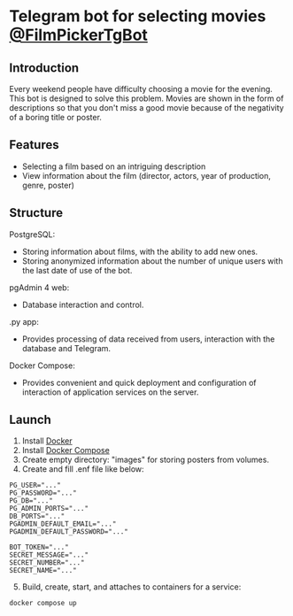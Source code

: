 # Telegram bot for selecting movies [@FilmPickerTgBot](https://t.me/FilmPickerTgBot)
## Introduction
Every weekend people have difficulty choosing a movie for the evening. This bot is designed to solve this problem.
Movies are shown in the form of descriptions so that you don't miss a good movie because of the negativity of a boring title or poster.
## Features
* Selecting a film based on an intriguing description
* View information about the film (director, actors, year of production, genre, poster)
## Structure
PostgreSQL:
* Storing information about films, with the ability to add new ones.
* Storing anonymized information about the number of unique users with the last date of use of the bot.

pgAdmin 4 web:
* Database interaction and control.

.py app:
* Provides processing of data received from users, interaction with the database and Telegram.

Docker Compose:
* Provides convenient and quick deployment and configuration of interaction of application services on the server.

## Launch
1. Install [Docker](https://www.docker.com/)
2. Install [Docker Compose](https://docs.docker.com/compose/install/)
3. Create empty directory: "images" for storing posters from volumes.
4. Create and fill .enf file like below:

```
PG_USER="..."
PG_PASSWORD="..."
PG_DB="..."
PG_ADMIN_PORTS="..."
DB_PORTS="..."
PGADMIN_DEFAULT_EMAIL="..."
PGADMIN_DEFAULT_PASSWORD="..."

BOT_TOKEN="..."
SECRET_MESSAGE="..."
SECRET_NUMBER="..."
SECRET_NAME="..."
```
5. Build, create, start, and attaches to containers for a service:
```
docker compose up
```
